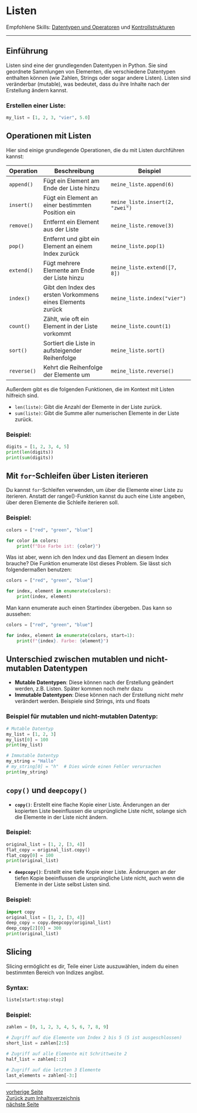 # Listen

Empfohlene Skills: [Datentypen und Operatoren](01_datentypen_operationen.md) und [Kontrollstrukturen](02_kontrollstrukturen.md)

---

## Einführung

Listen sind eine der grundlegenden Datentypen in Python. Sie sind geordnete Sammlungen von Elementen, die verschiedene
Datentypen enthalten können (wie Zahlen, Strings oder sogar andere Listen). Listen sind veränderbar (mutable), was
bedeutet, dass du ihre Inhalte nach der Erstellung ändern kannst.

### Erstellen einer Liste:

```python
my_list = [1, 2, 3, "vier", 5.0]
```


## Operationen mit Listen

Hier sind einige grundlegende Operationen, die du mit Listen durchführen kannst:

| Operation   | Beschreibung                                               | Beispiel                        |
|-------------|------------------------------------------------------------|---------------------------------|
| `append()`  | Fügt ein Element am Ende der Liste hinzu                   | `meine_liste.append(6)`         |
| `insert()`  | Fügt ein Element an einer bestimmten Position ein          | `meine_liste.insert(2, "zwei")` |
| `remove()`  | Entfernt ein Element aus der Liste                         | `meine_liste.remove(3)`         |
| `pop()`     | Entfernt und gibt ein Element an einem Index zurück        | `meine_liste.pop(1)`            |
| `extend()`  | Fügt mehrere Elemente am Ende der Liste hinzu              | `meine_liste.extend([7, 8])`    |
| `index()`   | Gibt den Index des ersten Vorkommens eines Elements zurück | `meine_liste.index("vier")`     |
| `count()`   | Zählt, wie oft ein Element in der Liste vorkommt           | `meine_liste.count(1)`          |
| `sort()`    | Sortiert die Liste in aufsteigender Reihenfolge            | `meine_liste.sort()`            |
| `reverse()` | Kehrt die Reihenfolge der Elemente um                      | `meine_liste.reverse()`         |

Außerdem gibt es die folgenden Funktionen, die im Kontext mit Listen hilfreich sind.

- `len(liste)`: Gibt die Anzahl der Elemente in der Liste zurück.
- `sum(liste)`: Gibt die Summe aller numerischen Elemente in der Liste zurück.

### Beispiel:

```python
digits = [1, 2, 3, 4, 5]
print(len(digits))  
print(sum(digits))  
```


## Mit `for`-Schleifen über Listen iterieren

Du kannst `for`-Schleifen verwenden, um über die Elemente einer Liste zu iterieren. Anstatt der range()-Funktion kannst
du auch eine Liste angeben, über deren Elemente die Schleife iterieren soll.

### Beispiel:

```python
colors = ["red", "green", "blue"]

for color in colors:
    print(f"Die Farbe ist: {color}")
```

Was ist aber, wenn ich den Index und das Element an diesem Index brauche?
Die Funktion enumerate löst dieses Problem. Sie lässt sich folgendermaßen benutzen:

```python
colors = ["red", "green", "blue"]

for index, element in enumerate(colors):
    print(index, element)
```

Man kann enumerate auch einen Startindex übergeben. Das kann so aussehen:

```python
colors = ["red", "green", "blue"]

for index, element in enumerate(colors, start=1):
    print(f"{index}. Farbe: {element}")
```


## Unterschied zwischen mutablen und nicht-mutablen Datentypen

- **Mutable Datentypen**: Diese können nach der Erstellung geändert werden, z.B. Listen. Später kommen noch mehr dazu
- **Immutable Datentypen**: Diese können nach der Erstellung nicht mehr verändert werden. Beispiele sind Strings, ints und floats

### Beispiel für mutablen und nicht-mutablen Datentyp:

```python
# Mutable Datentyp
my_list = [1, 2, 3]
my_list[0] = 100 
print(my_list)  

# Immutable Datentyp
my_string = "Hallo"
# my_string[0] = "h"  # Dies würde einen Fehler verursachen
print(my_string)  
```


## `copy()` und `deepcopy()`

- **`copy()`**: Erstellt eine flache Kopie einer Liste. Änderungen an der kopierten Liste beeinflussen die ursprüngliche
  Liste nicht, solange sich die Elemente in der Liste nicht ändern.

### Beispiel:

```python
original_list = [1, 2, [3, 4]]
flat_copy = original_list.copy()
flat_copy[0] = 100
print(original_list)
```

- **`deepcopy()`**: Erstellt eine tiefe Kopie einer Liste. Änderungen an der tiefen Kopie beeinflussen die ursprüngliche
  Liste nicht, auch wenn die Elemente in der Liste selbst Listen sind.

### Beispiel:

```python
import copy
original_list = [1, 2, [3, 4]]
deep_copy = copy.deepcopy(original_list)
deep_copy[2][0] = 300
print(original_list)
```


## Slicing

Slicing ermöglicht es dir, Teile einer Liste auszuwählen, indem du einen bestimmten Bereich von Indizes angibst.

### Syntax:

```python
liste[start:stop:step]
```

### Beispiel:

```python
zahlen = [0, 1, 2, 3, 4, 5, 6, 7, 8, 9]

# Zugriff auf die Elemente von Index 2 bis 5 (5 ist ausgeschlossen)
short_list = zahlen[2:5] 

# Zugriff auf alle Elemente mit Schrittweite 2
half_list = zahlen[::2]  

# Zugriff auf die letzten 3 Elemente
last_elements = zahlen[-3:] 
```

---

[vorherige Seite](03_math_random_string_module.md)  
[Zurück zum Inhaltsverzeichnis](00_inhaltsverzeichnis.md)  
[nächste Seite](05_2d_listen.md)